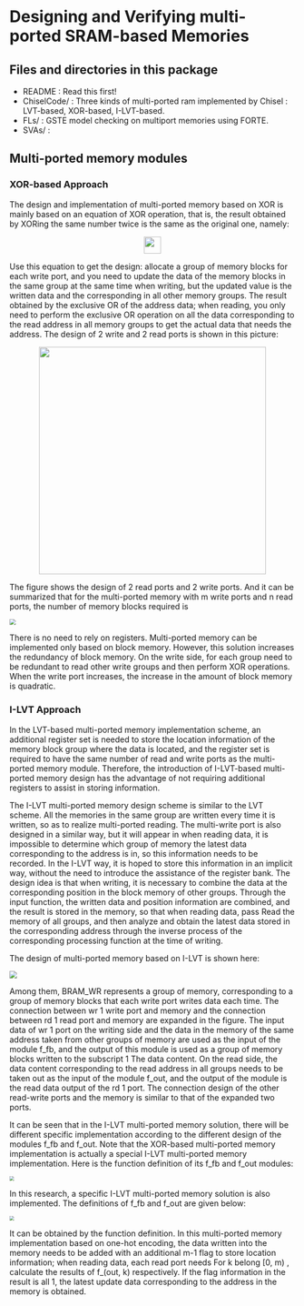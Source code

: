 # Designing and Verifying multi-ported SRAM-based Memories



## Files and directories in this package

- README : Read this first!
- ChiselCode/ : Three kinds of multi-ported ram implemented by Chisel : LVT-based, XOR-based, I-LVT-based. 
- FLs/ : GSTE model checking on multiport memories using FORTE.
- SVAs/ :

## Multi-ported memory modules

### XOR-based Approach

The design and implementation of multi-ported memory based on XOR is mainly based on an equation of XOR operation, that is, the result obtained by XORing the same number twice is the same as the original one, namely:

<div align=center><img src="https://s3.us-west-2.amazonaws.com/secure.notion-static.com/e94267c3-e416-4884-afb3-d8033441a50b/Untitled.png?X-Amz-Algorithm=AWS4-HMAC-SHA256&X-Amz-Credential=AKIAT73L2G45O3KS52Y5%2F20210613%2Fus-west-2%2Fs3%2Faws4_request&X-Amz-Date=20210613T154752Z&X-Amz-Expires=86400&X-Amz-Signature=aea17fd216ee6f27adce0bb8b2f26f1ff71ab2b37d813c35a67837d313e05f1f&X-Amz-SignedHeaders=host&response-content-disposition=filename%20%3D%22Untitled.png%22" height="30" /></div>

Use this equation to get the design: allocate a group of memory blocks for each write port, and you need to update the data of the memory blocks in the same group at the same time when writing, but the updated value is the written data and the corresponding in all other memory groups. The result obtained by the exclusive OR of the address data; when reading, you only need to perform the exclusive OR operation on all the data corresponding to the read address in all memory groups to get the actual data that needs the address. The design of 2 write and 2 read ports is shown in this picture:

<div align=center><img src="https://s3.us-west-2.amazonaws.com/secure.notion-static.com/76059e9a-f2b9-49c8-9553-79068a6ed7d4/pic3.png?X-Amz-Algorithm=AWS4-HMAC-SHA256&X-Amz-Credential=AKIAT73L2G45O3KS52Y5%2F20210613%2Fus-west-2%2Fs3%2Faws4_request&X-Amz-Date=20210613T084950Z&X-Amz-Expires=86400&X-Amz-Signature=7bd9b80262f34dac178f9e89fe127b33f0d480b05318fd8e8b8582b6a5cf7744&X-Amz-SignedHeaders=host&response-content-disposition=filename%20%3D%22pic3.png%22" height="400" /></div>



The figure shows the design of 2 read ports and 2 write ports. And it can be summarized that for the multi-ported memory with  m  write ports and  n  read ports, the number of memory blocks required is 

<img src="https://s3.us-west-2.amazonaws.com/secure.notion-static.com/c3d40975-004c-4631-8130-eaf92ce2152b/Untitled.png?X-Amz-Algorithm=AWS4-HMAC-SHA256&X-Amz-Credential=AKIAT73L2G45O3KS52Y5%2F20210613%2Fus-west-2%2Fs3%2Faws4_request&X-Amz-Date=20210613T085208Z&X-Amz-Expires=86400&X-Amz-Signature=c8e8c5bd5cf5717defbc67d0535773114d4cfc1c50cbd9aa912aec30465a160a&X-Amz-SignedHeaders=host&response-content-disposition=filename%20%3D%22Untitled.png%22" style="zoom: 67%;" />

There is no need to rely on registers. Multi-ported memory can be implemented only based on block memory. However, this solution increases the redundancy of block memory. On the write side, for each group need to be redundant to read other write groups and then perform XOR operations. When the write port increases, the increase in the amount of block memory is quadratic.

### I-LVT Approach

In the LVT-based multi-ported memory implementation scheme, an additional register set is needed to store the location information of the memory block group where the data is located, and the register set is required to have the same number of read and write ports as the multi-ported memory module. Therefore, the introduction of I-LVT-based multi-ported memory design has the advantage of not requiring additional registers to assist in storing information.

The I-LVT multi-ported memory design scheme is similar to the LVT scheme. All the memories in the same group are written every time it is written, so as to realize multi-ported reading. The multi-write port is also designed in a similar way, but it will appear in when reading data, it is impossible to determine which group of memory the latest data corresponding to the address is in, so this information needs to be recorded. In the I-LVT way, it is hoped to store this information in an implicit way, without the need to introduce the assistance of the register bank. The design idea is that when writing, it is necessary to combine the data at the corresponding position in the block memory of other groups. Through the input function, the written data and position information are combined, and the result is stored in the memory, so that when reading data, pass Read the memory of all groups, and then analyze and obtain the latest data stored in the corresponding address through the inverse process of the corresponding processing function at the time of writing.

The design of multi-ported memory based on I-LVT is shown here:

<img src="https://s3.us-west-2.amazonaws.com/secure.notion-static.com/c0cd3a51-93fa-4905-94c0-4f4c4517fc4d/pic4.png?X-Amz-Algorithm=AWS4-HMAC-SHA256&X-Amz-Credential=AKIAT73L2G45O3KS52Y5%2F20210613%2Fus-west-2%2Fs3%2Faws4_request&X-Amz-Date=20210613T085733Z&X-Amz-Expires=86400&X-Amz-Signature=c319db5bfcfc1db653d93ff7cd535c0107d1c85ff2965be6b13333c0f32dc2ff&X-Amz-SignedHeaders=host&response-content-disposition=filename%20%3D%22pic4.png%22" style="zoom:80%;" />

Among them, BRAM\_WR represents a group of memory, corresponding to a group of memory blocks that each write port writes data each time. The connection between wr 1 write port and memory and the connection between rd 1 read port and memory are expanded in the figure. The input data of wr 1 port on the writing side and the data in the memory of the same address taken from other groups of memory are used as the input of the module f_fb​, and the output of this module is used as a group of memory blocks written to the subscript 1 The data content. On the read side, the data content corresponding to the read address in all groups needs to be taken out as the input of the module f_out​, and the output of the module is the read data output of the rd 1 port. The connection design of the other read-write ports and the memory is similar to that of the expanded two ports.

It can be seen that in the I-LVT multi-ported memory solution, there will be different specific implementation according to the different design of the modules f_fb and f_out. Note that the XOR-based multi-ported memory implementation is actually a special I-LVT multi-ported memory implementation. Here is the function definition of its f_fb and f_out modules:

<img src="https://s3.us-west-2.amazonaws.com/secure.notion-static.com/6a564ca3-4b87-433c-877a-8b101127fcd2/Untitled.png?X-Amz-Algorithm=AWS4-HMAC-SHA256&X-Amz-Credential=AKIAT73L2G45O3KS52Y5%2F20210613%2Fus-west-2%2Fs3%2Faws4_request&X-Amz-Date=20210613T090412Z&X-Amz-Expires=86400&X-Amz-Signature=e85ff7e7a7d9822ffd06c4cf0bd09338566c0b60accf79665a3a2a5608c079f7&X-Amz-SignedHeaders=host&response-content-disposition=filename%20%3D%22Untitled.png%22" style="zoom: 50%;" />

In this research, a specific I-LVT multi-ported memory solution is also implemented. The definitions of  f_fb and  f_out  are given below:

<img src="https://s3.us-west-2.amazonaws.com/secure.notion-static.com/f381f264-27ed-4111-b4ff-d25033b31fb7/Untitled.png?X-Amz-Algorithm=AWS4-HMAC-SHA256&X-Amz-Credential=AKIAT73L2G45O3KS52Y5%2F20210613%2Fus-west-2%2Fs3%2Faws4_request&X-Amz-Date=20210613T090756Z&X-Amz-Expires=86400&X-Amz-Signature=8bbc1e4cf21d2c978fe4920b13ba815cb3ebebc7a43bf964c166112c810d9fa2&X-Amz-SignedHeaders=host&response-content-disposition=filename%20%3D%22Untitled.png%22" style="zoom: 50%;" />

It can be obtained by the function definition. In this multi-ported memory implementation based on one-hot encoding, the data written into the memory needs to be added with an additional m-1​ flag to store location information; when reading data, each read port needs For  k belong [0, m) , calculate the results of  f_(out, k)  respectively. If the flag information in the result is all 1, the latest update data corresponding to the address in the memory is obtained.

